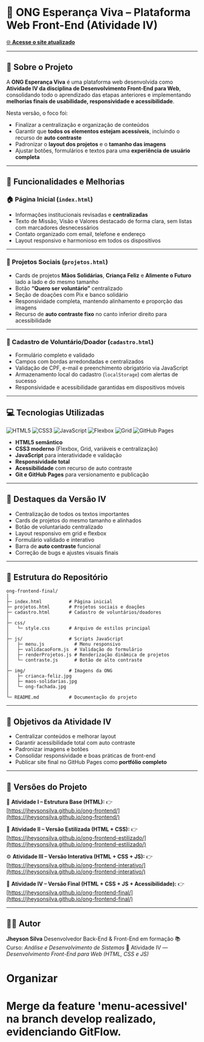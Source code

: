 # 🌟 ONG Esperança Viva – Plataforma Web Front-End (Atividade IV)

[🌐 **Acesse o site atualizado**](https://jheysonsilva.github.io/ong-frontend-final/)

---

## **📖 Sobre o Projeto**

A **ONG Esperança Viva** é uma plataforma web desenvolvida como **Atividade IV da disciplina de Desenvolvimento Front-End para Web**, consolidando todo o aprendizado das etapas anteriores e implementando **melhorias finais de usabilidade, responsividade e acessibilidade**.

Nesta versão, o foco foi:

* Finalizar a centralização e organização de conteúdos
* Garantir que **todos os elementos estejam acessíveis**, incluindo o recurso de **auto contraste**
* Padronizar o **layout dos projetos** e o **tamanho das imagens**
* Ajustar botões, formulários e textos para uma **experiência de usuário completa**

---

## **🚀 Funcionalidades e Melhorias**

### **🏠 Página Inicial (`index.html`)**

* Informações institucionais revisadas e **centralizadas**
* Texto de Missão, Visão e Valores destacado de forma clara, sem listas com marcadores desnecessários
* Contato organizado com email, telefone e endereço
* Layout responsivo e harmonioso em todos os dispositivos

---

### **📂 Projetos Sociais (`projetos.html`)**

* Cards de projetos **Mãos Solidárias**, **Criança Feliz** e **Alimente o Futuro** lado a lado e do mesmo tamanho
* Botão **“Quero ser voluntário”** centralizado
* Seção de doações com Pix e banco solidário
* Responsividade completa, mantendo alinhamento e proporção das imagens
* Recurso de **auto contraste fixo** no canto inferior direito para acessibilidade

---

### **📝 Cadastro de Voluntário/Doador (`cadastro.html`)**

* Formulário completo e validado
* Campos com bordas arredondadas e centralizados
* Validação de CPF, e-mail e preenchimento obrigatório via JavaScript
* Armazenamento local do cadastro (`localStorage`) com alertas de sucesso
* Responsividade e acessibilidade garantidas em dispositivos móveis

---

## **💻 Tecnologias Utilizadas**

![HTML5](https://img.shields.io/badge/HTML5-E34F26?style=flat\&logo=html5\&logoColor=white)
![CSS3](https://img.shields.io/badge/CSS3-1572B6?style=flat\&logo=css3\&logoColor=white)
![JavaScript](https://img.shields.io/badge/JavaScript-F7DF1E?style=flat\&logo=javascript\&logoColor=black)
![Flexbox](https://img.shields.io/badge/Flexbox-2965f1?style=flat\&logo=css3\&logoColor=white)
![Grid](https://img.shields.io/badge/CSS%20Grid-ff9800?style=flat\&logo=css3\&logoColor=white)
![GitHub Pages](https://img.shields.io/badge/GitHub%20Pages-181717?style=flat\&logo=github\&logoColor=white)

* **HTML5 semântico**
* **CSS3 moderno** (Flexbox, Grid, variáveis e centralização)
* **JavaScript** para interatividade e validação
* **Responsividade total**
* **Acessibilidade** com recurso de auto contraste
* **Git e GitHub Pages** para versionamento e publicação

---

## **🎨 Destaques da Versão IV**

* Centralização de todos os textos importantes
* Cards de projetos do mesmo tamanho e alinhados
* Botão de voluntariado centralizado
* Layout responsivo em grid e flexbox
* Formulário validado e interativo
* Barra de **auto contraste** funcional
* Correção de bugs e ajustes visuais finais

---

## **📂 Estrutura do Repositório**

```
ong-frontend-final/
│
├─ index.html          # Página inicial
├─ projetos.html       # Projetos sociais e doações
├─ cadastro.html       # Cadastro de voluntários/doadores
│
├─ css/
│   └─ style.css       # Arquivo de estilos principal
│
├─ js/                 # Scripts JavaScript
│   ├─ menu.js           # Menu responsivo
│   ├─ validacaoForm.js  # Validação do formulário
│   ├─ renderProjetos.js # Renderização dinâmica de projetos
│   └─ contraste.js      # Botão de alto contraste
│
├─ img/                # Imagens da ONG
│   ├─ crianca-feliz.jpg
│   ├─ maos-solidarias.jpg
│   └─ ong-fachada.jpg
│
└─ README.md           # Documentação do projeto
```

---

## **🎯 Objetivos da Atividade IV**

* Centralizar conteúdos e melhorar layout
* Garantir acessibilidade total com auto contraste
* Padronizar imagens e botões
* Consolidar responsividade e boas práticas de front-end
* Publicar site final no GitHub Pages como **portfólio completo**

---

## **🔗 Versões do Projeto**

📗 **Atividade I – Estrutura Base (HTML):**
👉 [https://jheysonsilva.github.io/ong-frontend/](https://jheysonsilva.github.io/ong-frontend/)

🎨 **Atividade II – Versão Estilizada (HTML + CSS):**
👉 [https://jheysonsilva.github.io/ong-frontend-estilizado/](https://jheysonsilva.github.io/ong-frontend-estilizado/)

⚙️ **Atividade III – Versão Interativa (HTML + CSS + JS):**
👉 [https://jheysonsilva.github.io/ong-frontend-interativo/](https://jheysonsilva.github.io/ong-frontend-interativo/)

🌟 **Atividade IV – Versão Final (HTML + CSS + JS + Acessibilidade):**
👉 [https://jheysonsilva.github.io/ong-frontend-final/](https://jheysonsilva.github.io/ong-frontend-final/)

---

## **👨‍💻 Autor**

**Jheyson Silva**
Desenvolvedor Back-End & Front-End em formação
📚 Curso: *Análise e Desenvolvimento de Sistemas*
🏫 Atividade IV — *Desenvolvimento Front-End para Web (HTML, CSS e JS)*

# Organizar #

# Merge da feature 'menu-acessivel' na branch develop realizado, evidenciando GitFlow.
  #
